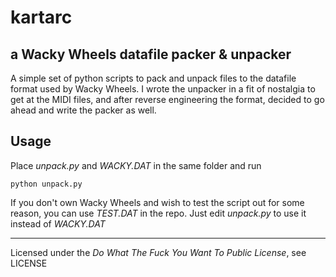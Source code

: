 # kartarc
## a Wacky Wheels datafile packer & unpacker

A simple set of python scripts to pack and unpack files to the datafile format used by Wacky Wheels. I wrote the unpacker in a fit of nostalgia to get at the MIDI files, and after reverse engineering the format, decided to go ahead and write the packer as well.

## Usage
Place *unpack.py* and *WACKY.DAT* in the same folder and run
```
python unpack.py
```
If you don't own Wacky Wheels and wish to test the script out for some reason, you can use *TEST.DAT* in the repo. Just edit *unpack.py* to use it instead of *WACKY.DAT*

---

Licensed under the *Do What The Fuck You Want To Public License*, see LICENSE
